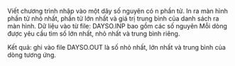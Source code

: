 Viết chương trình nhập vào một dãy số nguyên có n phần tử. In ra màn hình phần tử nhỏ nhất, phần tử lớn nhất và giá trị trung bình của danh sách ra màn hình.
Dữ liệu vào từ file: DAYSO.INP bao gồm các số nguyên 
Mỗi dòng được yêu cầu tìm số lớn nhất, nhỏ nhất và trung bình riêng.

Kết quả: ghi vào file DAYSO.OUT là số nhỏ nhất, lớn nhất và trung bình của dòng tương ứng.
